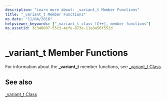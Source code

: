 ```yaml
---
description: "Learn more about: _variant_t Member Functions"
title: "_variant_t Member Functions"
ms.date: "11/04/2016"
helpviewer_keywords: ["_variant_t class [C++], member functions"]
ms.assetid: 3c340097-55c3-4efe-873e-11e8a56f552d
---
```

# _variant_t Member Functions

For information about the **_variant_t** member functions, see [_variant_t Class](../cpp/variant-t-class.md).

## See also

[_variant_t Class](../cpp/variant-t-class.md)
